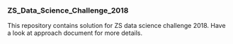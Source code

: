 ### ZS_Data_Science_Challenge_2018

This repository contains solution for ZS data science challenge 2018. Have a look at approach document for more details.

